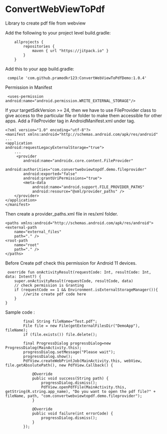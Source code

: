 # ConvertWebViewToPdf
Library to create pdf file from webview

Add the following to your project level build.gradle:

        allprojects {	
	        repositories {
		        maven { url "https://jitpack.io" }
	        }
        }

Add this to your app build.gradle:

     compile 'com.github.pramodkr123:ConvertWebViewToPdfDemo:1.0.4'

Permission in Manifest

     <uses-permission android:name="android.permission.WRITE_EXTERNAL_STORAGE"/>

     
If your targetSdkVersion >= 24, then we have to use FileProvider class to give access to the particular file or folder to make them accessible for other apps. 
Add a FileProvider tag in AndroidManifest.xml under tag.

    <?xml version="1.0" encoding="utf-8"?>
    <manifest xmlns:android="http://schemas.android.com/apk/res/android"
    ...
    <application
    android:requestLegacyExternalStorage="true">
        ...
         <provider
            android:name="androidx.core.content.FileProvider"
            android:authorities="com.convertwebviewtopdf.demo.fileprovider"
            android:exported="false"
            android:grantUriPermissions="true">
            <meta-data
                android:name="android.support.FILE_PROVIDER_PATHS"
                android:resource="@xml/provider_paths" />
        </provider>
    </application>
    </manifest>
    

Then create a provider_paths.xml file in res/xml folder.

    <paths xmlns:android="http://schemas.android.com/apk/res/android">
    <external-path
        name="external_files"
        path="." />
    <root-path
        name="root"
        path="." />
    </paths>

Before Create pdf check this permission for Android 11 devices.
   
     override fun onActivityResult(requestCode: Int, resultCode: Int, data: Intent?) {
        super.onActivityResult(requestCode, resultCode, data)
	    // check permission is Granting
        if (requestCode == 1 && Environment.isExternalStorageManager()){
            //write create pdf code here
        }
    }
     



Sample code :

            final String fileName="Test.pdf";
            File file = new File(getExternalFilesDir("DemoApp"), fileName);
            if (file.exists()) file.delete();

            final ProgressDialog progressDialog=new ProgressDialog(MainActivity.this);
            progressDialog.setMessage("Please wait");
            progressDialog.show();
            PdfView.createWebPrintJob(MainActivity.this, webView, file.getAbsolutePath(), new PdfView.Callback() {

                @Override
                public void success(String path) {
                    progressDialog.dismiss();
                    PdfView.openPdfFile(MainActivity.this, getString(R.string.app_name), "Do you want to open the pdf file?" + fileName, path, "com.convertwebviewtopdf.demo.fileprovider");
                }

                @Override
                public void failure(int errorCode) {
                    progressDialog.dismiss();
                }
            });




